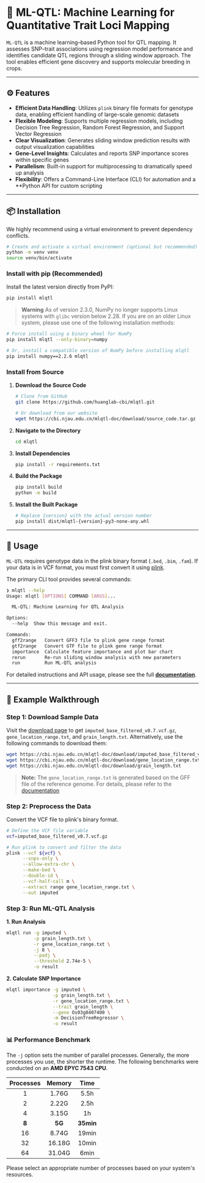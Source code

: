 # 🧬 ML-QTL: Machine Learning for Quantitative Trait Loci Mapping

`ML-QTL` is a machine learning–based Python tool for QTL mapping. It assesses SNP–trait associations using regression model performance and identifies candidate QTL regions through a sliding window approach. The tool enables efficient gene discovery and supports molecular breeding in crops.

-----

## ⚙️ Features

  * **Efficient Data Handling**: Utilizes `plink` binary file formats for genotype data, enabling efficient handling of large-scale genomic datasets
  * **Flexible Modeling**: Supports multiple regression models, including Decision Tree Regression, Random Forest Regression, and Support Vector Regression
  * **Clear Visualization**: Generates sliding window prediction results with output visualization capabilities
  * **Gene-Level Insights**: Calculates and reports SNP importance scores within specific genes
  * **Parallelism**: Built-in support for multiprocessing to dramatically speed up analysis
  * **Flexibility**: Offers a Command-Line Interface (CLI) for automation and a **Python API for custom scripting

-----

## 📦 Installation

We highly recommend using a virtual environment to prevent dependency conflicts.

```bash
# Create and activate a virtual environment (optional but recommended)
python -m venv venv
source venv/bin/activate
```

### Install with pip (Recommended)

Install the latest version directly from PyPI:

```bash
pip install mlqtl
```

> **Warning**
> As of version 2.3.0, NumPy no longer supports Linux systems with `glibc` version below 2.28. If you are on an older Linux system, please use one of the following installation methods:

```bash
# Force install using a binary wheel for NumPy
pip install mlqtl --only-binary=numpy

# Or, install a compatible version of NumPy before installing mlqtl
pip install numpy==2.2.6 mlqtl
```

### Install from Source

1.  **Download the Source Code**

    ```bash
    # Clone from GitHub
    git clone https://github.com/huanglab-cbi/mlqtl.git

    # Or download from our website
    wget https://cbi.njau.edu.cn/mlqtl-doc/download/source_code.tar.gz
    ```

2.  **Navigate to the Directory**

    ```bash
    cd mlqtl
    ```

3.  **Install Dependencies**

    ```bash
    pip install -r requirements.txt
    ```

4.  **Build the Package**

    ```bash
    pip install build
    python -m build
    ```

5.  **Install the Built Package**

    ```bash
    # Replace {version} with the actual version number
    pip install dist/mlqtl-{version}-py3-none-any.whl
    ```

-----

## 🚀 Usage

`ML-QTL` requires genotype data in the plink binary format (`.bed`, `.bim`, `.fam`). If your data is in VCF format, you must first convert it using [plink](https://www.cog-genomics.org/plink).

The primary CLI tool provides several commands:

```bash
❯ mlqtl --help
Usage: mlqtl [OPTIONS] COMMAND [ARGS]...

  ML-QTL: Machine Learning for QTL Analysis

Options:
  --help  Show this message and exit.

Commands:
  gff2range   Convert GFF3 file to plink gene range format
  gtf2range   Convert GTF file to plink gene range format
  importance  Calculate feature importance and plot bar chart
  rerun       Re-run sliding window analysis with new parameters
  run         Run ML-QTL analysis
```

For detailed instructions and API usage, please see the full [**documentation**](https://cbi.njau.edu.cn/mlqtl-doc/en/index.html).

-----

## 🧪 Example Walkthrough

### Step 1: Download Sample Data

Visit the [download page](https://cbi.njau.edu.cn/mlqtl-doc/download/) to get `imputed_base_filtered_v0.7.vcf.gz`, `gene_location_range.txt`, and `grain_length.txt`.
Alternatively, use the following commands to download them:

```bash
wget https://cbi.njau.edu.cn/mlqtl-doc/download/imputed_base_filtered_v0.7.vcf.gz
wget https://cbi.njau.edu.cn/mlqtl-doc/download/gene_location_range.txt
wget https://cbi.njau.edu.cn/mlqtl-doc/download/grain_length.txt
```

> **Note:** The `gene_location_range.txt` is generated based on the GFF file of the reference genome. For details, please refer to the [documentation](https://cbi.njau.edu.cn/mlqtl-doc/en/index.html)

### Step 2: Preprocess the Data

Convert the VCF file to plink's binary format.

```bash
# Define the VCF file variable
vcf=imputed_base_filtered_v0.7.vcf.gz

# Run plink to convert and filter the data
plink --vcf ${vcf} \
      --snps-only \
      --allow-extra-chr \
      --make-bed \
      --double-id \
      --vcf-half-call m \
      --extract range gene_location_range.txt \
      --out imputed
```

### Step 3: Run ML-QTL Analysis

**1. Run Analysis**

```bash
mlqtl run -g imputed \
          -p grain_length.txt \
          -r gene_location_range.txt \
          -j 8 \
          --padj \
          --threshold 2.74e-5 \
          -o result
```

**2. Calculate SNP Importance**

```bash
mlqtl importance -g imputed \
                 -p grain_length.txt \
                 -r gene_location_range.txt \
                 --trait grain_length \
                 --gene Os03g0407400 \
                 -m DecisionTreeRegressor \
                 -o result
```

### 📊 Performance Benchmark

The `-j` option sets the number of parallel processes. Generally, the more processes you use, the shorter the runtime. The following benchmarks were conducted on an **AMD EPYC 7543 CPU**.

| Processes | Memory | Time |
| :---: | :----: | :----: |
| 1 | 1.76G | 5.5h |
| 2 | 2.22G | 2.5h |
| 4 | 3.15G | 1h |
| **8** | **5G** | **35min**|
| 16 | 8.74G | 19min|
| 32 | 16.18G | 10min|
| 64 | 31.04G | 6min |

Please select an appropriate number of processes based on your system's resources.